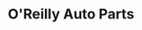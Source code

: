---
title: "O'Reilly Auto Parts"
url: /boise/oreilly-auto-parts-south-broadway-avenue/
shop: car parts
---